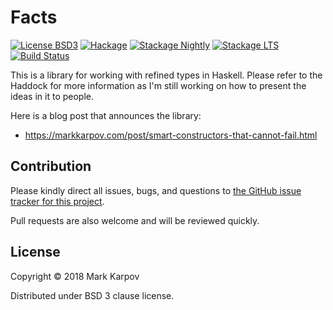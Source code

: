 # Facts

[![License BSD3](https://img.shields.io/badge/license-BSD3-brightgreen.svg)](http://opensource.org/licenses/BSD-3-Clause)
[![Hackage](https://img.shields.io/hackage/v/facts.svg?style=flat)](https://hackage.haskell.org/package/facts)
[![Stackage Nightly](http://stackage.org/package/facts/badge/nightly)](http://stackage.org/nightly/package/facts)
[![Stackage LTS](http://stackage.org/package/facts/badge/lts)](http://stackage.org/lts/package/facts)
[![Build Status](https://travis-ci.org/mrkkrp/facts.svg?branch=master)](https://travis-ci.org/mrkkrp/facts)

This is a library for working with refined types in Haskell. Please refer to
the Haddock for more information as I'm still working on how to present the
ideas in it to people.

Here is a blog post that announces the library:

* https://markkarpov.com/post/smart-constructors-that-cannot-fail.html

## Contribution

Please kindly direct all issues, bugs, and questions to [the GitHub issue
tracker for this project](https://github.com/mrkkrp/facts/issues).

Pull requests are also welcome and will be reviewed quickly.

## License

Copyright © 2018 Mark Karpov

Distributed under BSD 3 clause license.
